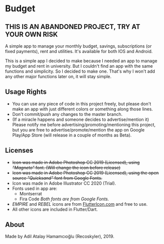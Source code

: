 # Budget

## THIS IS AN ABANDONED PROJECT, TRY AT YOUR OWN RISK

A simple app to manage your monthly budget, savings, subscriptions (or fixed payments), rent and utilities. It's available for both IOS and Android.

This is a simple app I decided to make because I needed an app to manage my budget and rent in university. But I couldn't find an app with the same functions and simplicity. So I decided to make one. That's why I won't add any other major functions later on, it will stay simple.

## Usage Rights

* You can use any piece of code in this project freely, but please don't make an app with just different colors or something along those lines.
* Don't commit/push any changes to the master branch.
* (If a miracle happens and someone decides to advertise/mention it) Please notify me before advertising/promoting/mentioning this project, but you are free to advertise/promote/mention the app on Google Play/App Store (will release in a couple of months as Beta).

## Licenses

* ~~Icon was made in Adobe Photoshop CC 2019 (Licensed), using *"Magneto"* font. (Will change the icon before release)~~
* ~~Icon was made in Adobe Photoshop CC 2019 (Licensed), using the open source *"Quicksand"* font from Google Fonts.~~
* Icon was made in Adobe Illustrator CC 2020 (Trial).
* Fonts used in app are:
  * Montserrat
  * Fira Code
  *Both fonts are from Google Fonts.*
* *EMPIRE* and *REBEL* icons are from [FlutterIcon.com](http://fluttericon.com/) and free to use.
* All other icons are included in Flutter/Dart.

## About

Made by Adil Atalay Hamamcıoğlu (Recoskyler), 2019.
